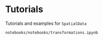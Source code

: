 # Tutorials

Tutorials and examples for `SpatialData`

```{toctree}
notebooks/notebooks/transformations.ipynb
```
